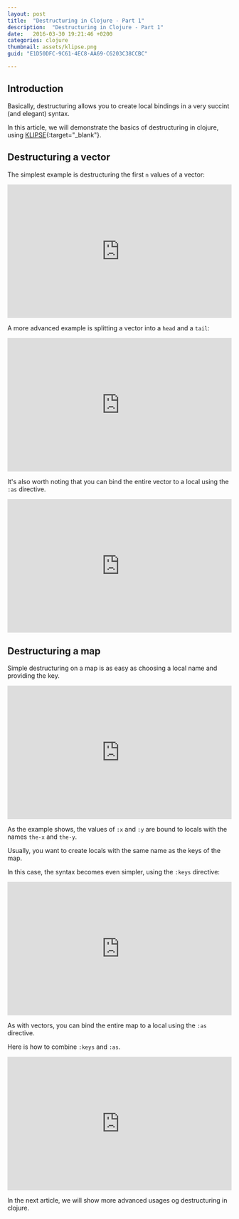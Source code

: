 ```yaml
---
layout: post
title:  "Destructuring in Clojure - Part 1"
description:  "Destructuring in Clojure - Part 1"
date:   2016-03-30 19:21:46 +0200
categories: clojure
thumbnail: assets/klipse.png
guid: "E1D50DFC-9C61-4EC8-AA69-C6203C38CCBC"

---
```


## Introduction

Basically, destructuring allows you to create local bindings in a very succint (and elegant) syntax.

In this article, we will demonstrate the basics of destructuring in clojure, using [KLIPSE][app-url]{:target="_blank"}.

## Destructuring a vector

The simplest example is destructuring the first `n` values of a vector:
<iframe frameborder="0" width="100%" height="300px"
    src= 
    "http://app.klipse.tech/?eval_only=1&cljs_in=(def%20point%20%5B5%207%5D)%0A%0A(let%20%5B%5Bx%20y%5D%20point%5D%0A%20%20%20%20%7B%3Ax%20x%0A%20%20%20%20%20%3Ay%20y%7D)&eval_only=1">
</iframe>


A more advanced example is splitting a vector into a `head` and a `tail`:
<iframe frameborder="0" width="100%" height="300px"
    src= 
    "http://app.klipse.tech/?cljs_in=(def%20indexes%20%5B1%202%203%5D)%0A%0A(let%20%5B%5Bx%20%26%20more%5D%20indexes%5D%0A%20%20%7B%3Ax%20x%20%3Amore%20more%7D)&eval_only=1">
</iframe>

It's also worth noting that you can bind the entire vector to a local using the `:as` directive.


<iframe frameborder="0" width="100%" height="300px"
    src= 
    "http://app.klipse.tech/?cljs_in=(def%20indexes%20%5B1%202%203%5D)%0A%0A(let%20%5B%5Bx%20%26%20more%20%3Aas%20full-list%5D%20indexes%5D%0A%20%20%7B%3Ax%20x%20%3Amore%20more%20%3Afull-list%20full-list%7D)&eval_only=1">
</iframe>


## Destructuring a map

Simple destructuring on a map is as easy as choosing a local name and providing the key.

<iframe frameborder="0" width="100%" height="300px"
    src= 
    "http://app.klipse.tech/?cljs_in=(def%20point%20%7B%3Ax%205%20%3Ay%207%7D)%0A%0A(let%20%5B%7Bthe-x%20%3Ax%20the-y%20%3Ay%7D%20point%5D%0A%20%20%20%20%20%20%20%20%20%7B%3Ax%20the-x%20%3Ay%20the-y%7D)&eval_only=1">
</iframe>

As the example shows, the values of `:x` and `:y` are bound to locals with the names `the-x` and `the-y`.

Usually, you want to create locals with the same name as the keys of the map.

In this case, the syntax becomes even simpler, using the `:keys` directive:

<iframe frameborder="0" width="100%" height="300px"
    src= 
    "http://app.klipse.tech/?cljs_in=(def%20point%20%7B%3Ax%205%20%3Ay%207%7D)%0A%0A(let%20%5B%7B%3Akeys%20%5Bx%20y%5D%7D%20point%5D%0A%20%20(%2B%20x%20y))&eval_only=1">
</iframe>

As with vectors, you can bind the entire map to a local using the `:as` directive.

Here is how to combine `:keys` and `:as`.

<iframe frameborder="0" width="100%" height="300px"
    src= 
    "http://app.klipse.tech/?cljs_in=(def%20point%20%7B%3Ax%205%20%3Ay%207%7D)%0A%0A(let%20%5B%7B%3Akeys%20%5Bx%20y%5D%20%3Aas%20the-map%7D%20point%5D%0A%20%20%5Bx%20y%20the-map%5D)&eval_only=1">
</iframe>


In the next article, we will show more advanced usages og destructuring in clojure.

[app-url]: http://app.klipse.tech


